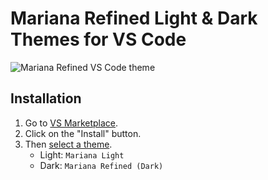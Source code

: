 # Mariana Refined Light & Dark Themes for VS Code

![Mariana Refined VS Code theme](https://raw.githubusercontent.com/mani-sh-reddy/mariana-refined/main/screenshot.png)

## Installation

1. Go to [VS Marketplace](https://marketplace.visualstudio.com/items?itemName=mani-sh-reddy.mariana-replica).
2. Click on the "Install" button.
3. Then [select a theme](https://code.visualstudio.com/docs/getstarted/themes#_selecting-the-color-theme).
    - Light: `Mariana Light`
    - Dark: `Mariana Refined (Dark)`